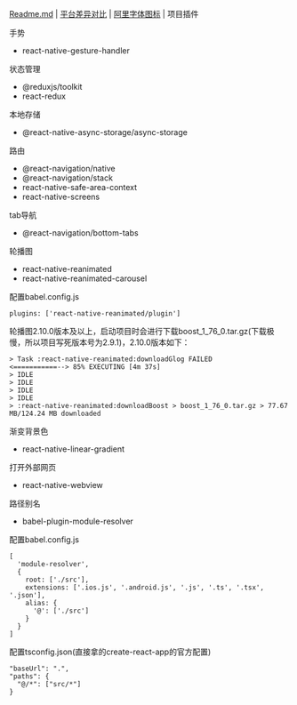 [Readme.md](../README.md) | [平台差异对比](./difference.md) | [阿里字体图标](./iconfont.md) | 项目插件

手势

* react-native-gesture-handler

状态管理

* @reduxjs/toolkit
* react-redux

本地存储

* @react-native-async-storage/async-storage

路由

* @react-navigation/native
* @react-navigation/stack
* react-native-safe-area-context
* react-native-screens

tab导航

* @react-navigation/bottom-tabs

轮播图

* react-native-reanimated
* react-native-reanimated-carousel

配置babel.config.js
```
plugins: ['react-native-reanimated/plugin']
```

轮播图2.10.0版本及以上，启动项目时会进行下载boost_1_76_0.tar.gz(下载极慢，所以项目写死版本号为2.9.1)，2.10.0版本如下：

```
> Task :react-native-reanimated:downloadGlog FAILED
<===========--> 85% EXECUTING [4m 37s]
> IDLE
> IDLE
> IDLE
> IDLE
> :react-native-reanimated:downloadBoost > boost_1_76_0.tar.gz > 77.67 MB/124.24 MB downloaded
```

渐变背景色

* react-native-linear-gradient

打开外部网页

* react-native-webview

路径别名

* babel-plugin-module-resolver

配置babel.config.js
```
[
  'module-resolver',
  {
    root: ['./src'],
    extensions: ['.ios.js', '.android.js', '.js', '.ts', '.tsx', '.json'],
    alias: {
      '@': ['./src']
    }
  }
]
```

配置tsconfig.json(直接拿的create-react-app的官方配置)
```
"baseUrl": ".",
"paths": {
  "@/*": ["src/*"]
}
```